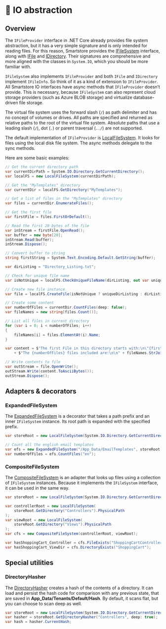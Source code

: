 # 🐣 IO abstraction

## Overview

The `IFileProvider` interface in .NET Core already provides file system abstraction, but it has a very simple signature and is only intended for reading files. For this reason, Smartstore provides the [IFileSystem](https://github.com/smartstore/Smartstore/blob/main/src/Smartstore/IO/IFileSystem.cs) interface, along with [IFile](https://github.com/smartstore/Smartstore/blob/main/src/Smartstore/IO/IFile.cs) and [IDirectory](https://github.com/smartstore/Smartstore/blob/main/src/Smartstore/IO/IDirectory.cs). Their signatures are comprehensive and more aligned with the classes in `System.IO`, which you should be more familiar with.

`IFileSystem` also implements `IFileProvider` and both `IFile` and `IDirectory` implement `IFileInfo`. So think of it as a kind of extension to `IFileProvider`. All Smartstore IO interfaces have async methods that `IFileProvider` doesn’t provide. This is necessary, because `IFileSystem` can also represent cloud storage providers (such as Azure BLOB storage) and virtualize database-driven file storage.

The virtual file system uses the forward slash (`/`) as path delimiter and has no concept of volumes or drives. All paths are specified and returned as relative paths to the root of the virtual file system. Absolute paths that use a leading slash (`/`), dot (`.`) or parent traversal (`../`) are not supported.

The default implementation of `IFileProvider` is [LocalFileSystem](https://github.com/smartstore/Smartstore/blob/main/src/Smartstore/IO/LocalFileSystem/LocalFileSystem.cs). It looks for files using the local disk file system. The async methods delegate to the sync methods.

Here are some basic examples:

```csharp
// Get the current directory path
var currentDirPath = System.IO.Directory.GetCurrentDirectory();
var localFS = new LocalFileSystem(currentDirPath);

// Get the "MyTemplates" directory
var currentDir = localFS.GetDirectory("MyTemplates");

// Get a list of files in the "MyTemplates" directory
var files = currentDir.EnumerateFiles();

// Get the first file
var firstFile = files.FirstOrDefault();

// Read the first 20 bytes of the file
var inStream = firstFile.OpenRead();
var buffer = new byte[20];
inStream.Read(buffer);
inStream.Dispose();

// Convert buffer to string
string firstString = System.Text.Encoding.Default.GetString(buffer);

var dirListing = "Directory_Listing.txt";

// Check for unique file name
var isNotUnique = localFS.CheckUniqueFileName(dirListing, out var uniqueDirListing);

// Create new file instance
var file = localFS.CreateFile(isNotUnique ? uniqueDirListing : dirListing);

// Create some content
var numberOfFiles = currentDir.CountFiles(deep: false);
var fileNames = new string[files.Count()];

// List all files in current directory
for (var i = 0; i < numberOfFiles; i++)
{
    fileNames[i] = files.ElementAt(i).Name;
}

var content = $"The first File in this directory starts with:\n\"{firstString}\"\n\n"
    + $"The {numberOfFiles} files included are:\n\n" + fileNames.StrJoin("\n");

// Write contents to file
var outStream = file.OpenWrite();
outStream.Write(content.ToAsciiBytes());
outStream.Dispose();
```

## Adapters & decorators

### ExpandedFileSystem

The [ExpandedFileSystem](https://github.com/smartstore/Smartstore/blob/main/src/Smartstore/IO/ExpandedFileSystem.cs) is a decorator that takes a path prefix and an inner `IFileSystem` instance. Its root path is expanded with the specified prefix.

```csharp
var storeRoot = new LocalFileSystem(System.IO.Directory.GetCurrentDirectory());

// Count all the english email templates
var efs = new ExpandedFileSystem("/App_Data/EmailTemplates", storeRoot);
var numberOfFiles = efs.CountFiles("en");
```

### CompositeFileSystem

The [CompositeFileSystem](https://github.com/smartstore/Smartstore/blob/main/src/Smartstore/IO/CompositeFileSystem.cs) is an adapter that looks up files using a collection of `IFileSystem` instances. Because it implements the `IFileSystem` interface, it can be used in the same way.

```csharp
var storeRoot = new LocalFileSystem(System.IO.Directory.GetCurrentDirectory());

var controllerRoot = new LocalFileSystem(
    storeRoot.GetDirectory("Controllers").PhysicalPath
);
var viewRoot = new LocalFileSystem(
    storeRoot.GetDirectory("Views").PhysicalPath
);
var cfs = new CompositeFileSystem(controllerRoot, viewRoot);

var hasShoppingCart_Controller = cfs.FileExists("ShoppingCartController.cs");
var hasShoppingCart_ViewDir = cfs.DirectoryExists("ShoppingCart");
```

## Special utilities

### DirectoryHasher

The [DirectoryHasher](https://github.com/smartstore/Smartstore/blob/main/src/Smartstore/IO/DirectoryHasher.cs) creates a hash of the contents of a directory. It can load and persist the hash code for comparison with any previous state, that are saved in **App\_Data/Tenants/Default/Hash**. By default, it scans flat, but you can choose to scan deep as well.

```csharp
var storeRoot = new LocalFileSystem(System.IO.Directory.GetCurrentDirectory());
var hasher = storeRoot.GetDirectoryHasher("Controllers", deep: true);
var hash = hasher.CurrentHash;
```

